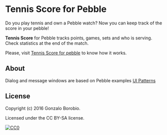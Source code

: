 Tennis Score for Pebble
==================
Do you play tennis and own a Pebble watch? Now you can keep track of the score in your pebble!

**Tennis Score** for Pebble tracks points, games, sets and who is serving. Check statistics at the end of the match.

Please, visit [Tennis Score for pebble](https://gborobio73.github.io/2016/tennis-score-for-pebble/) to know how it works.

## About

Dialog and message windows are based on Pebble examples [UI Patterns](https://github.com/pebble-examples/ui-patterns)

## License

Copyright (c) 2016 Gonzalo Borobio.

Licensed under the CC BY-SA license.

[![CC0](https://licensebuttons.net/l/by-sa/3.0/88x31.png)](https://creativecommons.org/licenses/by-sa/4.0/)
